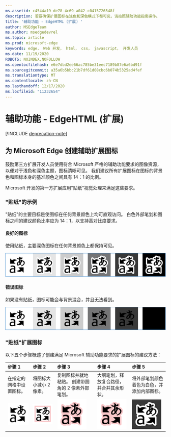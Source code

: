 ```yaml
---
ms.assetid: c4544a19-de78-4c69-a042-c0415726548f
description: 若要确保扩展图标在浅色和深色模式下都可见，请按照辅助功能指南操作。
title: '辅助功能 - EdgeHTML (扩展) '
author: MSEdgeTeam
ms.author: msedgedevrel
ms.topic: article
ms.prod: microsoft-edge
keywords: edge， Web 开发， html， css， javascript， 开发人员
ms.date: 11/19/2020
ROBOTS: NOINDEX,NOFOLLOW
ms.openlocfilehash: e6e7dbd2ee66ac785be31eec7189b87e6a6bd91f
ms.sourcegitcommit: a35a6b5bbc21b7df61d08cbc6b074b5325ad4fef
ms.translationtype: MT
ms.contentlocale: zh-CN
ms.lasthandoff: 12/17/2020
ms.locfileid: "11232654"
---
```

# 辅助功能 - EdgeHTML (扩展)   

[!INCLUDE [deprecation-note](../includes/deprecation-note.md)]  

## 为 Microsoft Edge 创建辅助扩展图标

鼓励第三方扩展开发人员使用符合 Microsoft 严格的辅助功能要求的图像资源，以便对于浅色和深色主题，图标清晰可见。 我们建议所有扩展图标在图标的背景色和图标本身的基准颜色之间具有 14：1 的比例。


Microsoft 开发的第一方扩展应用"贴纸"视觉处理来满足这些要求。

### "贴纸"的示例

"贴纸"的主要目标是使图标在任何背景颜色上均可直观访问。 白色外部笔划和图标之间的建议颜色比率应为 14：1，以支持高对比度要求。

#### 良好的图标
使用贴纸，主要深色图标在任何背景颜色上都保持可见。


![在任何背景颜色上可见的图标图像](./../media/accessibility-light-to-dark-good.png)

#### 错误图标
如果没有贴纸，图标可能会与背景混合，并且无法看到。


![混合为黑色背景的图标图像](./../media/accessibility-light-to-dark-bad.png)

### "贴纸"扩展图标

以下五个步骤概述了创建满足 Microsoft 辅助功能要求的扩展图标的建议方法：


| 步骤 1                                       | 步骤 2                                       | 步骤 3                                                                                 | 步骤 4                                                                          | 步骤 5                                                       |
|:---------------------------------------------|:---------------------------------------------|:---------------------------------------------------------------------------------------|:--------------------------------------------------------------------------------|:-------------------------------------------------------------|
| 在指定的网格中设置图标。    | 将图标大小减小 2 像素。           | 复制图标并就地粘贴。 创建带圆角的 2 像素外部笔划。 | 大纲笔划，释放复合路径，并合并其余形状。 | 将外部笔划颜色着色为白色，并添加内部图标。 |
| ![步骤 1](./../media/accessibility-step1.png) | ![步骤 2](./../media/accessibility-step2.png) | ![步骤 3](./../media/accessibility-step3.png)                                           | ![步骤 4](./../media/accessibility-step4.png)                                    | ![步骤 5](./../media/accessibility-step5.png)                 |

